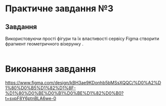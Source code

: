 # Практичне завдання №3
## Завдання
Використовуючи прості фігури  та їх властивості сервісу Figma  створити фрагмент геометричного візерунку . 
<br></br>
# Виконання завдання  
https://www.figma.com/design/kBH3ae9KDonhb5bMSsXQQC/%D0%A2%D1%80%D0%B5%D1%82%D1%8F-%D1%80%D0%BE%D0%B1%D0%BE%D1%82%D0%B0?t=svpF8Y6ptnBLA6we-0


